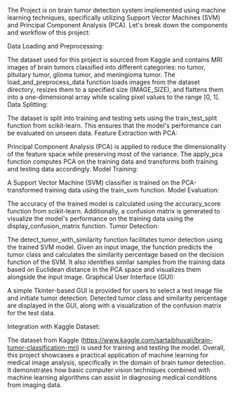 The Project is on brain tumor detection system implemented using machine learning techniques, specifically utilizing Support Vector Machines (SVM) and Principal Component Analysis (PCA).
Let's break down the components and workflow of this project:

Data Loading and Preprocessing:

The dataset used for this project is sourced from Kaggle and contains MRI images of brain tumors classified into different categories: no tumor, pituitary tumor, glioma tumor, and meningioma tumor.
The load_and_preprocess_data function loads images from the dataset directory, resizes them to a specified size (IMAGE_SIZE), and flattens them into a one-dimensional array while scaling pixel values to the range [0, 1].
Data Splitting:

The dataset is split into training and testing sets using the train_test_split function from scikit-learn. This ensures that the model's performance can be evaluated on unseen data.
Feature Extraction with PCA:

Principal Component Analysis (PCA) is applied to reduce the dimensionality of the feature space while preserving most of the variance. The apply_pca function computes PCA on the training data and transforms both training and testing data accordingly.
Model Training:

A Support Vector Machine (SVM) classifier is trained on the PCA-transformed training data using the train_svm function.
Model Evaluation:

The accuracy of the trained model is calculated using the accuracy_score function from scikit-learn. Additionally, a confusion matrix is generated to visualize the model's performance on the training data using the display_confusion_matrix function.
Tumor Detection:

The detect_tumor_with_similarity function facilitates tumor detection using the trained SVM model. Given an input image, the function predicts the tumor class and calculates the similarity percentage based on the decision function of the SVM.
It also identifies similar samples from the training data based on Euclidean distance in the PCA space and visualizes them alongside the input image.
Graphical User Interface (GUI):

A simple Tkinter-based GUI is provided for users to select a test image file and initiate tumor detection.
Detected tumor class and similarity percentage are displayed in the GUI, along with a visualization of the confusion matrix for the test data.

Integration with Kaggle Dataset:

The dataset from Kaggle (https://www.kaggle.com/sartajbhuvaji/brain-tumor-classification-mri) is used for training and testing the model.
Overall, this project showcases a practical application of machine learning for medical image analysis, specifically in the domain of brain tumor detection. It demonstrates how basic computer vision techniques combined with machine learning algorithms can assist in diagnosing medical conditions from imaging data.
